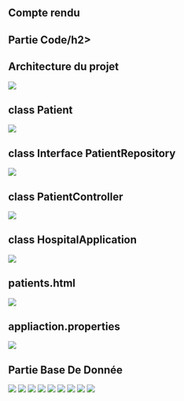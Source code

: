 <h2>Compte rendu</h2>
<h2>Partie Code/h2>
<h2>Architecture du projet</h2>
<img src="captures/img.png">
<h2>class Patient</h2>
<img src="captures/img_1.png">
<h2>class Interface PatientRepository</h2>
<img src="captures/img_3.png">
<h2>class PatientController</h2>
<img src="captures/img_3.png">
<h2>class HospitalApplication</h2>
<img src="captures/img_4.png">
<h2> patients.html</h2>
<img src="captures/img_5.png">
<h2> appliaction.properties</h2>
<img src="captures/img_6.png">
<h2> Partie Base De Donnée</h2>
<img src="captures/1.png">
<img src="captures/2.png">
<img src="captures/3.png">
<img src="captures/4.png">
<img src="captures/5.png">
<img src="captures/6.png">
<img src="captures/7.png">
<img src="captures/8.png">
<img src="captures/9.png">

